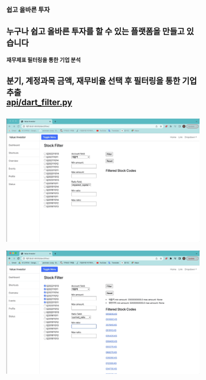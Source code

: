 ### 쉽고 올바른 투자
**누구나 쉽고 올바른 투자를 할 수 있는 플랫폼을 만들고 있습니다**
---

#### 재무제표 필터링을 통한 기업 분석  
분기, 계정과목 금액, 재무비율 선택 후 필터링을 통한 기업 추출  
[api/dart_filter.py](https://github.com/yeonseo-Jung/value_invest/blob/master/dart/api/dart_filter.py)
---
![filter_1](gifs/dart_filter_1.gif)
---
![filter_2](gifs/dart_filter_2.gif)